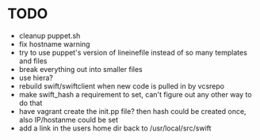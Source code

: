 TODO
====

* cleanup puppet.sh
* fix hostname warning
* try to use puppet's version of lineinefile instead of so many templates and files
* break everything out into smaller files
* use hiera?
* rebuild swift/swiftclient when new code is pulled in by vcsrepo
* make swift_hash a requirement to set, can't figure out any other way to do that
* have vagrant create the init.pp file? then hash could be created once, also IP/hostanme could be set
* add a link in the users home dir back to /usr/local/src/swift
